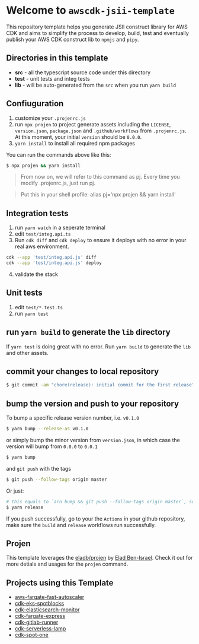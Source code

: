 # Welcome to `awscdk-jsii-template`

This repository template helps you generate JSII construct library for AWS CDK and aims to simplify
the process to develop, build, test and eventually publish your AWS CDK construct lib to `npmjs` and `pipy`.


## Directories in this template

- **src** - all the typescript source code under this directory
- **test** - unit tests and integ tests
- **lib** - will be auto-generated from the `src` when you run `yarn build`


## Confiuguration

1. customize your `.projenrc.js`
1. run `npx projen` to project generate assets including the `LICENSE`, `version.json`, `package.json` and `.github/workflows` from `.projenrc.js`.
At this moment, your initial `version` should be `0.0.0`.
2. `yarn install` to install all required npm packages

You can run the commands above like this:
```sh
$ npx projen && yarn install
```

>From now on, we will refer to this command as pj. Every time you modify .projenrc.js, just run pj.

>Put this in your shell profile: alias pj='npx projen && yarn install'



## Integration tests

1. run `yarn watch` in a seperate terminal
2. edit `test/integ.api.ts`
3. Run `cdk diff` and `cdk deploy` to ensure it deploys with no error in your real aws environment.

```bash
cdk --app 'test/integ.api.js' diff
cdk --app 'test/integ.api.js' deploy
```

4. validate the stack

## Unit tests

1. edit `test/*.test.ts`
2. run `yarn test`


## run `yarn build` to generate the `lib` directory

If `yarn test` is doing great with no error. Run `yarn build` to generate the `lib` and other assets.

## commit your changes to local repository

```sh
$ git commit -am "chore(release): initial commit for the first release" 
```


## bump the version and push to your repository

To bump a specific release version number, i.e. `v0.1.0`
```sh
$ yarn bump --release-as v0.1.0
```
or simply bump the minor version from `version.json`, in which case the version will bump from `0.0.0` to `0.0.1`

```sh
$ yarn bump
```

and `git push` with the tags

```sh
$ git push --follow-tags origin master
```

Or just:

```sh
# this equals to `arn bump && git push --follow-tags origin master`, see package.json
$ yarn release
```

If you push successfully, go to your the `Actions` in your github repository, make sure the `build` and `release` workflows run successfully.


## Projen

This template leverages the [eladb/projen](https://github.com/eladb/projen) by [Elad Ben-Israel](https://github.com/eladb). Check it out for more detials and usages for the `projen` command.

## Projects using this Template
- [aws-fargate-fast-autoscaler](https://github.com/aws-samples/aws-fargate-fast-autoscaler)
- [cdk-eks-spotblocks](https://github.com/pahud/cdk-eks-spotblocks)
- [cdk-elasticsearch-monitor](https://github.com/jialechan/cdk-elasticache-monitor)
- [cdk-fargate-express](https://github.com/pahud/cdk-fargate-express)
- [cdk-gitlab-runner](https://github.com/guan840912/cdk-gitlab-runner)
- [cdk-serverless-lamp](https://github.com/aws-samples/cdk-serverless-lamp)
- [cdk-spot-one](https://github.com/pahud/cdk-spot-one)






